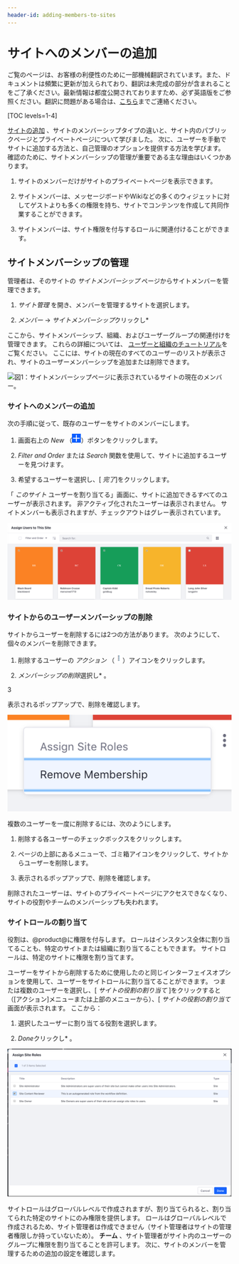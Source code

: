 ```yaml
---
header-id: adding-members-to-sites
---
```


# サイトへのメンバーの追加

<p class="alert alert-info"><span class="wysiwyg-color-blue120">ご覧のページは、お客様の利便性のために一部機械翻訳されています。また、ドキュメントは頻繁に更新が加えられており、翻訳は未完成の部分が含まれることをご了承ください。最新情報は都度公開されておりますため、必ず英語版をご参照ください。翻訳に問題がある場合は、<a href="mailto:support-content-jp@liferay.com">こちら</a>までご連絡ください。</span></p>

[TOC levels=1-4]

[サイトの追加](/docs/7-1/user/-/knowledge_base/u/adding-sites) 、サイトのメンバーシップタイプの違いと、サイト内のパブリックページとプライベートページについて学びました。 次に、ユーザーを手動でサイトに追加する方法と、自己管理のオプションを提供する方法を学びます。 確認のために、サイトメンバーシップの管理が重要である主な理由はいくつかあります。

1.  サイトのメンバーだけがサイトのプライベートページを表示できます。

2.  サイトメンバーは、メッセージボードやWikiなどの多くのウィジェットに対してゲストよりも多くの権限を持ち、サイトでコンテンツを作成して共同作業することができます。

3.  サイトメンバーは、サイト権限を付与するロールに関連付けることができます。

## サイトメンバーシップの管理

管理者は、そのサイトの *サイトメンバーシップ* ページからサイトメンバーを管理できます。

1.  *サイト管理* を開き、メンバーを管理するサイトを選択します。

2.  *メンバー* → *サイトメンバーシップ*クリックし*</p></li> </ol>

ここから、サイトメンバーシップ、組織、およびユーザーグループの関連付けを管理できます。 これらの詳細については、 [ユーザーと組織のチュートリアル](/docs/7-1/user/-/knowledge_base/u/users-and-organizations)をご覧ください。 ここには、サイトの現在のすべてのユーザーのリストが表示され、サイトのユーザーメンバーシップを追加または削除できます。

![図1：*サイトメンバーシップ*ページに表示されているサイトの現在のメンバー。 ](../../../../images/orgs-add-organization-site.png)

### サイトへのメンバーの追加

次の手順に従って、既存のユーザーをサイトのメンバーにします。

1.  画面右上の *New* （![Add User](../../../../images/icon-add.png)）ボタンをクリックします。

2.  *Filter and Order* または *Search* 関数を使用して、サイトに追加するユーザーを見つけます。

3.  希望するユーザーを選択し、[ *完了*]をクリックします。

「 *このサイト* ユーザーを割り当てる」画面に、サイトに追加できるすべてのユーザーが表示されます。 非アクティブ化されたユーザーは表示されません。 サイトメンバーも表示されますが、チェックアウトはグレー表示されています。

![図2：現在のサイトに追加できるユーザーのリスト。 現在のメンバーは表示されますが、ここで追加または削除することはできません。 ](../../../../images/assign-users.png)

### サイトからのユーザーメンバーシップの削除

サイトからユーザーを削除するには2つの方法があります。 次のようにして、個々のメンバーを削除できます。

1.  削除するユーザーの *アクション* （![Actions](../../../../images/icon-actions.png)）アイコンをクリックします。

2.  *メンバーシップの削除*選択し* 。</p></li>

3

表示されるポップアップで、削除を確認します。</ol>

![図3：ユーザーの削除を選択する。 ](../../../../images/remove-user.png)

複数のユーザーを一度に削除するには、次のようにします。

1.  削除する各ユーザーのチェックボックスをクリックします。

2.  ページの上部にあるメニューで、ゴミ箱アイコンをクリックして、サイトからユーザーを削除します。

3.  表示されるポップアップで、削除を確認します。

削除されたユーザーは、サイトのプライベートページにアクセスできなくなり、サイトの役割やチームのメンバーシップも失われます。

### サイトロールの割り当て

役割は、@product@に権限を付与します。 ロールはインスタンス全体に割り当てることも、特定のサイトまたは組織に割り当てることもできます。 サイトロールは、特定のサイトに権限を割り当てます。

ユーザーをサイトから削除するために使用したのと同じインターフェイスオプションを使用して、ユーザーをサイトロールに割り当てることができます。 </em> つまたは複数のユーザーを選択し、[ *サイトの役割の割り当て* ]をクリックすると（[アクション]メニューまたは上部のメニューから）、[ *サイトの役割の割り当て* 画面が表示されます。 ここから：

1.  選択したユーザーに割り当てる役割を選択します。

2.  *Done*クリックし* 。</p></li> </ol>

![図4：サイトロールの割り当て。 ](../../../../images/assigning-site-roles.png)

サイトロールはグローバルレベルで作成されますが、割り当てられると、割り当てられた特定のサイトにのみ権限を提供します。 ロールはグローバルレベルで作成されるため、サイト管理者は作成できません（サイト管理者はサイトの管理者権限しか持っていないため）。 **チーム** 、サイト管理者がサイト内のユーザーのグループに権限を割り当てることを許可します。 次に、サイトのメンバーを管理するための追加の設定を確認します。
